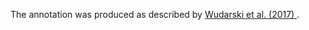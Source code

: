[//]: # (Created by ./bin/manage_files.pl from ./species/Macrostomum_lignano/PRJNA371498/Macrostomum_lignano_PRJNA371498.annotation.html on Thu Jun 11 13:44:37 2020)
The annotation was produced as described by [ Wudarski et al. (2017) ](https://www.ncbi.nlm.nih.gov/pmc/articles/PMC5730564/).
